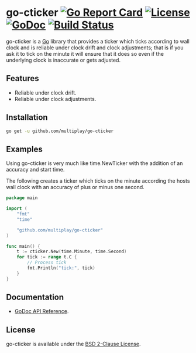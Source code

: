 # go-cticker [![Go Report Card](https://goreportcard.com/badge/github.com/multiplay/go-cticker)](https://goreportcard.com/report/github.com/multiplay/go-cticker) [![License](https://img.shields.io/badge/license-BSD-blue.svg)](https://github.com/multiplay/go-cticker/blob/master/LICENSE) [![GoDoc](https://godoc.org/github.com/multiplay/go-cticker?status.svg)](https://godoc.org/github.com/multiplay/go-cticker) [![Build Status](https://travis-ci.org/multiplay/go-cticker.svg?branch=master)](https://travis-ci.org/multiplay/go-cticker)

go-cticker is a [Go](http://golang.org/) library that provides a ticker which ticks according to wall clock and is reliable under clock drift and clock adjustments; that is if you ask it to tick on the minute it will ensure that it does so even if the underlying clock is inaccurate or gets adjusted.

Features
--------
* Reliable under clock drift.
* Reliable under clock adjustments.

Installation
------------
```sh
go get -u github.com/multiplay/go-cticker
```

Examples
--------

Using go-cticker is very much like time.NewTicker with the addition of an accuracy and start time.

The following creates a ticker which ticks on the minute according the hosts wall clock with an accuracy of plus or minus one second.
```go
package main

import (
	"fmt"
	"time"

	"github.com/multiplay/go-cticker"
)

func main() {
	t := cticker.New(time.Minute, time.Second)
	for tick := range t.C {
		// Process tick
		fmt.Println("tick:", tick)
	}
}
```

Documentation
-------------
- [GoDoc API Reference](http://godoc.org/github.com/multiplay/go-cticker).

License
-------
go-cticker is available under the [BSD 2-Clause License](https://opensource.org/licenses/BSD-2-Clause).
```
